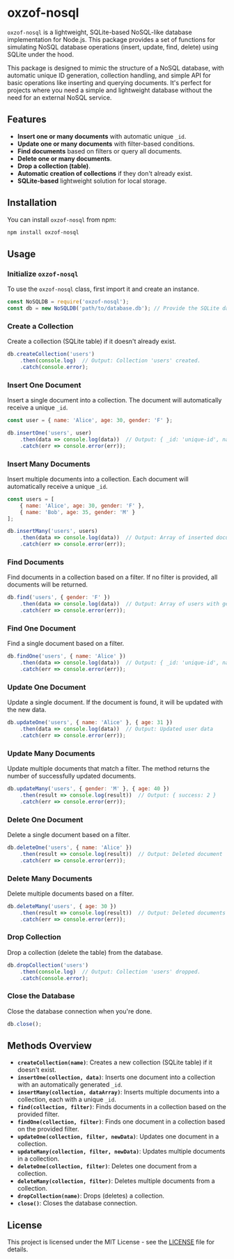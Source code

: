 
# oxzof-nosql

`oxzof-nosql` is a lightweight, SQLite-based NoSQL-like database implementation for Node.js. This package provides a set of functions for simulating NoSQL database operations (insert, update, find, delete) using SQLite under the hood.

This package is designed to mimic the structure of a NoSQL database, with automatic unique ID generation, collection handling, and simple API for basic operations like inserting and querying documents. It's perfect for projects where you need a simple and lightweight database without the need for an external NoSQL service.

## Features

- **Insert one or many documents** with automatic unique `_id`.
- **Update one or many documents** with filter-based conditions.
- **Find documents** based on filters or query all documents.
- **Delete one or many documents**.
- **Drop a collection (table)**.
- **Automatic creation of collections** if they don't already exist.
- **SQLite-based** lightweight solution for local storage.

## Installation

You can install `oxzof-nosql` from npm:

```bash
npm install oxzof-nosql
```

## Usage

### Initialize `oxzof-nosql`

To use the `oxzof-nosql` class, first import it and create an instance.

```javascript
const NoSQLDB = require('oxzof-nosql');
const db = new NoSQLDB('path/to/database.db'); // Provide the SQLite database file path
```

### Create a Collection

Create a collection (SQLite table) if it doesn't already exist.

```javascript
db.createCollection('users')
    .then(console.log)  // Output: Collection 'users' created.
    .catch(console.error);
```

### Insert One Document

Insert a single document into a collection. The document will automatically receive a unique `_id`.

```javascript
const user = { name: 'Alice', age: 30, gender: 'F' };

db.insertOne('users', user)
    .then(data => console.log(data))  // Output: { _id: 'unique-id', name: 'Alice', age: 30, gender: 'F' }
    .catch(err => console.error(err));
```

### Insert Many Documents

Insert multiple documents into a collection. Each document will automatically receive a unique `_id`.

```javascript
const users = [
    { name: 'Alice', age: 30, gender: 'F' },
    { name: 'Bob', age: 35, gender: 'M' }
];

db.insertMany('users', users)
    .then(data => console.log(data))  // Output: Array of inserted documents
    .catch(err => console.error(err));
```

### Find Documents

Find documents in a collection based on a filter. If no filter is provided, all documents will be returned.

```javascript
db.find('users', { gender: 'F' })
    .then(data => console.log(data))  // Output: Array of users with gender 'F'
    .catch(err => console.error(err));
```

### Find One Document

Find a single document based on a filter.

```javascript
db.findOne('users', { name: 'Alice' })
    .then(data => console.log(data))  // Output: { _id: 'unique-id', name: 'Alice', age: 30, gender: 'F' }
    .catch(err => console.error(err));
```

### Update One Document

Update a single document. If the document is found, it will be updated with the new data.

```javascript
db.updateOne('users', { name: 'Alice' }, { age: 31 })
    .then(data => console.log(data))  // Output: Updated user data
    .catch(err => console.error(err));
```

### Update Many Documents

Update multiple documents that match a filter. The method returns the number of successfully updated documents.

```javascript
db.updateMany('users', { gender: 'M' }, { age: 40 })
    .then(result => console.log(result))  // Output: { success: 2 }
    .catch(err => console.error(err));
```

### Delete One Document

Delete a single document based on a filter.

```javascript
db.deleteOne('users', { name: 'Alice' })
    .then(result => console.log(result))  // Output: Deleted document
    .catch(err => console.error(err));
```

### Delete Many Documents

Delete multiple documents based on a filter.

```javascript
db.deleteMany('users', { age: 30 })
    .then(result => console.log(result))  // Output: Deleted documents
    .catch(err => console.error(err));
```

### Drop Collection

Drop a collection (delete the table) from the database.

```javascript
db.dropCollection('users')
    .then(console.log)  // Output: Collection 'users' dropped.
    .catch(console.error);
```

### Close the Database

Close the database connection when you're done.

```javascript
db.close();
```

## Methods Overview

- **`createCollection(name)`**: Creates a new collection (SQLite table) if it doesn't exist.
- **`insertOne(collection, data)`**: Inserts one document into a collection with an automatically generated `_id`.
- **`insertMany(collection, dataArray)`**: Inserts multiple documents into a collection, each with a unique `_id`.
- **`find(collection, filter)`**: Finds documents in a collection based on the provided filter.
- **`findOne(collection, filter)`**: Finds one document in a collection based on the provided filter.
- **`updateOne(collection, filter, newData)`**: Updates one document in a collection.
- **`updateMany(collection, filter, newData)`**: Updates multiple documents in a collection.
- **`deleteOne(collection, filter)`**: Deletes one document from a collection.
- **`deleteMany(collection, filter)`**: Deletes multiple documents from a collection.
- **`dropCollection(name)`**: Drops (deletes) a collection.
- **`close()`**: Closes the database connection.

## License

This project is licensed under the MIT License - see the [LICENSE](LICENSE) file for details.
